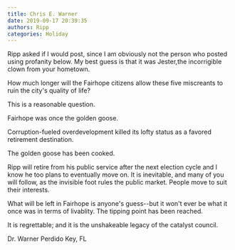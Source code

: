 ```yaml
---
title: Chris E. Warner
date: 2019-09-17 20:39:35
authors: Ripp
categories: Holiday
---
```


 Ripp asked if I would post, since I am obviously not the person who posted using profanity below. My best guess is that it was Jester,the incorrigible clown from your hometown.

How much longer will the Fairhope citizens allow these five miscreants to ruin the city's quality of life?

This is a reasonable question.

Fairhope was once the golden goose.

Corruption-fueled overdevelopment killed its lofty status as a favored retirement destination.

The golden goose has been cooked.

Ripp will retire from his public service after the next election cycle and I know he too plans to eventually move on. It is inevitable, and many of you will follow, as the invisible foot rules the public market. People move to suit their interests.

What will be left in Fairhope is anyone's guess--but it won't ever be what it once was in terms of livablity. The tipping point has been reached.

It is regrettable; and it is the unshakeable legacy of the catalyst council.

Dr. Warner
Perdido Key, FL